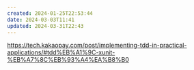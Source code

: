 ```yaml
---
created: 2024-01-25T22:53:44
date: 2024-03-03T11:41
updated: 2024-03-31T22:43
---
```

https://tech.kakaopay.com/post/implementing-tdd-in-practical-applications/#tdd%EB%A1%9C-xunit-%EB%A7%8C%EB%93%A4%EA%B8%B0